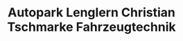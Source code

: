 ---
title: "Autopark Lenglern Christian Tschmarke Fahrzeugtechnik"
url: /bovenden/autopark-lenglern-christian-tschmarke-fahrzeugtechnik/
shop: Autowerkstatt
---